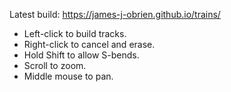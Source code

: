 Latest build: https://james-j-obrien.github.io/trains/

- Left-click to build tracks.
- Right-click to cancel and erase.
- Hold Shift to allow S-bends.
- Scroll to zoom.
- Middle mouse to pan.
